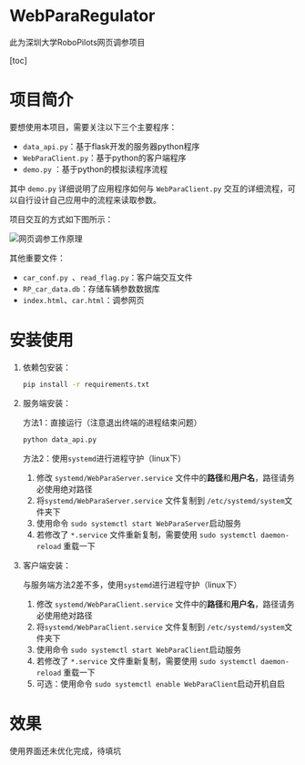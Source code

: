 # WebParaRegulator

此为深圳大学RoboPilots网页调参项目

[toc]

# 项目简介

要想使用本项目，需要关注以下三个主要程序：

-   `data_api.py`：基于flask开发的服务器python程序
-   `WebParaClient.py`：基于python的客户端程序
-   `demo.py` ：基于python的模拟读程序流程

其中 `demo.py` 详细说明了应用程序如何与 `WebParaClient.py` 交互的详细流程，可以自行设计自己应用中的流程来读取参数。

项目交互的方式如下图所示：

![网页调参工作原理](https://smcbaq-picture.oss-cn-guangzhou.aliyuncs.com/images_2/picgo/aliyunOSS%E7%BD%91%E9%A1%B5%E8%B0%83%E5%8F%82%E5%B7%A5%E4%BD%9C%E5%8E%9F%E7%90%86.jpg)

其他重要文件：

-   `car_conf.py `、`read_flag.py`：客户端交互文件
-   `RP_car_data.db`：存储车辆参数数据库
-   `index.html`、`car.html`：调参网页

# 安装使用

1. 依赖包安装：

    ```bash
    pip install -r requirements.txt
    ```

2.   服务端安装：

     方法1：直接运行（注意退出终端的进程结束问题）

     ```bash
     python data_api.py
     ```

     方法2：使用`systemd`进行进程守护（linux下）

     1.   修改 `systemd/WebParaServer.service` 文件中的**路径**和**用户名**，路径请务必使用绝对路径
     2.   将`systemd/WebParaServer.service` 文件复制到 `/etc/systemd/system`文件夹下
     3.   使用命令 `sudo systemctl start WebParaServer`启动服务
     4.   若修改了 `*.service` 文件重新复制，需要使用 `sudo systemctl daemon-reload` 重载一下

3.   客户端安装：

     与服务端方法2差不多，使用`systemd`进行进程守护（linux下）

     1.   修改 `systemd/WebParaClient.service` 文件中的**路径**和**用户名**，路径请务必使用绝对路径
     2.   将`systemd/WebParaClient.service` 文件复制到 `/etc/systemd/system`文件夹下
     3.   使用命令 `sudo systemctl start WebParaClient`启动服务
     4.   若修改了 `*.service` 文件重新复制，需要使用 `sudo systemctl daemon-reload` 重载一下
     5.   可选：使用命令 `sudo systemctl enable WebParaClient`启动开机自启

# 效果

使用界面还未优化完成，待填坑

